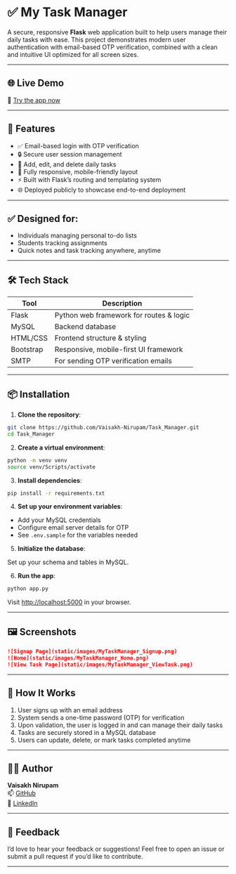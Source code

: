 # ✅ My Task Manager

A secure, responsive **Flask** web application built to help users manage their daily tasks with ease. This project demonstrates modern user authentication with email-based OTP verification, combined with a clean and intuitive UI optimized for all screen sizes.

---

## 🌐 Live Demo

🔗 [Try the app now](https://my-task-manager-app.up.railway.app)

---

## 🚀 Features

- ✅ Email-based login with OTP verification
- 🔒 Secure user session management
- 📝 Add, edit, and delete daily tasks
- 📱 Fully responsive, mobile-friendly layout
- ⚡ Built with Flask’s routing and templating system
- 🌐 Deployed publicly to showcase end-to-end deployment

---

## ✅ Designed for:

- Individuals managing personal to-do lists
- Students tracking assignments
- Quick notes and task tracking anywhere, anytime

---

## 🛠️ Tech Stack

| Tool      | Description                             |
| --------- | --------------------------------------- |
| Flask     | Python web framework for routes & logic |
| MySQL     | Backend database                        |
| HTML/CSS  | Frontend structure & styling            |
| Bootstrap | Responsive, mobile-first UI framework   |
| SMTP      | For sending OTP verification emails     |

---

## 📦 Installation

1. **Clone the repository**:

```bash
git clone https://github.com/Vaisakh-Nirupam/Task_Manager.git
cd Task_Manager
```

2. **Create a virtual environment**:

```bash
python -m venv venv
source venv/Scripts/activate
```

3. **Install dependencies**:

```bash
pip install -r requirements.txt
```

4. **Set up your environment variables**:

- Add your MySQL credentials
- Configure email server details for OTP
- See `.env.sample` for the variables needed

5. **Initialize the database**:

Set up your schema and tables in MySQL.

6. **Run the app**:

```bash
python app.py
```

Visit [http://localhost:5000](http://localhost:5000) in your browser.

---

## 🖼️ Screenshots

```markdown
![Signup Page](static/images/MyTaskManager_Signup.png)  
![Home](static/images/MyTaskManager_Home.png)
![View Task Page](static/images/MyTaskManager_ViewTask.png)
```

---

## 🧠 How It Works

1. User signs up with an email address
2. System sends a one-time password (OTP) for verification
3. Upon validation, the user is logged in and can manage their daily tasks
4. Tasks are securely stored in a MySQL database
5. Users can update, delete, or mark tasks completed anytime

---

## 👨‍💻 Author

**Vaisakh Nirupam**  
📫 [GitHub](https://github.com/Vaisakh-Nirupam)  
🔗 [LinkedIn](https://www.linkedin.com/in/vaisakh-nirupam)

---

## 🙌 Feedback

I’d love to hear your feedback or suggestions! Feel free to open an issue or submit a pull request if you’d like to contribute.

---
